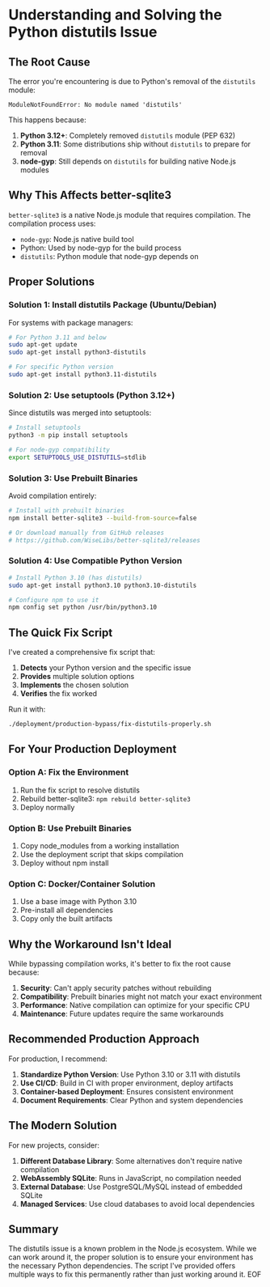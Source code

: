 # Understanding and Solving the Python distutils Issue

## The Root Cause

The error you're encountering is due to Python's removal of the `distutils` module:

```
ModuleNotFoundError: No module named 'distutils'
```

This happens because:
1. **Python 3.12+**: Completely removed `distutils` module (PEP 632)
2. **Python 3.11**: Some distributions ship without `distutils` to prepare for removal
3. **node-gyp**: Still depends on `distutils` for building native Node.js modules

## Why This Affects better-sqlite3

`better-sqlite3` is a native Node.js module that requires compilation. The compilation process uses:
- `node-gyp`: Node.js native build tool
- Python: Used by node-gyp for the build process
- `distutils`: Python module that node-gyp depends on

## Proper Solutions

### Solution 1: Install distutils Package (Ubuntu/Debian)

For systems with package managers:

```bash
# For Python 3.11 and below
sudo apt-get update
sudo apt-get install python3-distutils

# For specific Python version
sudo apt-get install python3.11-distutils
```

### Solution 2: Use setuptools (Python 3.12+)

Since distutils was merged into setuptools:

```bash
# Install setuptools
python3 -m pip install setuptools

# For node-gyp compatibility
export SETUPTOOLS_USE_DISTUTILS=stdlib
```

### Solution 3: Use Prebuilt Binaries

Avoid compilation entirely:

```bash
# Install with prebuilt binaries
npm install better-sqlite3 --build-from-source=false

# Or download manually from GitHub releases
# https://github.com/WiseLibs/better-sqlite3/releases
```

### Solution 4: Use Compatible Python Version

```bash
# Install Python 3.10 (has distutils)
sudo apt-get install python3.10 python3.10-distutils

# Configure npm to use it
npm config set python /usr/bin/python3.10
```

## The Quick Fix Script

I've created a comprehensive fix script that:

1. **Detects** your Python version and the specific issue
2. **Provides** multiple solution options
3. **Implements** the chosen solution
4. **Verifies** the fix worked

Run it with:
```bash
./deployment/production-bypass/fix-distutils-properly.sh
```

## For Your Production Deployment

### Option A: Fix the Environment
1. Run the fix script to resolve distutils
2. Rebuild better-sqlite3: `npm rebuild better-sqlite3`
3. Deploy normally

### Option B: Use Prebuilt Binaries
1. Copy node_modules from a working installation
2. Use the deployment script that skips compilation
3. Deploy without npm install

### Option C: Docker/Container Solution
1. Use a base image with Python 3.10
2. Pre-install all dependencies
3. Copy only the built artifacts

## Why the Workaround Isn't Ideal

While bypassing compilation works, it's better to fix the root cause because:

1. **Security**: Can't apply security patches without rebuilding
2. **Compatibility**: Prebuilt binaries might not match your exact environment
3. **Performance**: Native compilation can optimize for your specific CPU
4. **Maintenance**: Future updates require the same workarounds

## Recommended Production Approach

For production, I recommend:

1. **Standardize Python Version**: Use Python 3.10 or 3.11 with distutils
2. **Use CI/CD**: Build in CI with proper environment, deploy artifacts
3. **Container-based Deployment**: Ensures consistent environment
4. **Document Requirements**: Clear Python and system dependencies

## The Modern Solution

For new projects, consider:

1. **Different Database Library**: Some alternatives don't require native compilation
2. **WebAssembly SQLite**: Runs in JavaScript, no compilation needed
3. **External Database**: Use PostgreSQL/MySQL instead of embedded SQLite
4. **Managed Services**: Use cloud databases to avoid local dependencies

## Summary

The distutils issue is a known problem in the Node.js ecosystem. While we can work around it, the proper solution is to ensure your environment has the necessary Python dependencies. The script I've provided offers multiple ways to fix this permanently rather than just working around it.
EOF